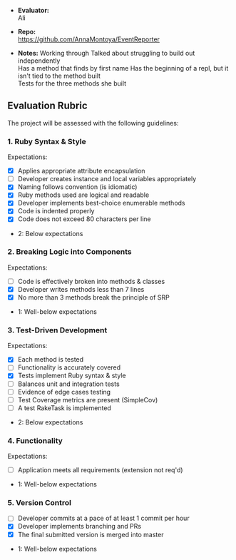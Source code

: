 * **Evaluator:**  
Ali  
* **Repo:**  
https://github.com/AnnaMontoya/EventReporter  

* **Notes:**
Working through
Talked about struggling to build out independently  
Has a method that finds by first name
Has the beginning of a repl, but it isn't tied to the method built  
Tests for the three methods she built

## Evaluation Rubric

The project will be assessed with the following guidelines:

### 1. Ruby Syntax & Style

Expectations:

- [x] Applies appropriate attribute encapsulation  
- [ ] Developer creates instance and local variables appropriately
- [x] Naming follows convention (is idiomatic)
- [x] Ruby methods used are logical and readable  
- [x] Developer implements best-choice enumerable methods
- [x] Code is indented properly
- [x] Code does not exceed 80 characters per line  

* 2: Below expectations

### 2. Breaking Logic into Components

Expectations:

- [ ] Code is effectively broken into methods & classes
- [x] Developer writes methods less than 7 lines
- [x] No more than 3 methods break the principle of SRP

* 1: Well-below expectations

### 3. Test-Driven Development

Expectations:

- [x] Each method is tested  
- [ ] Functionality is accurately covered
- [x] Tests implement Ruby syntax & style   
- [ ] Balances unit and integration tests
- [ ] Evidence of edge cases testing
- [ ] Test Coverage metrics are present (SimpleCov)
- [ ] A test RakeTask is implemented

* 2: Below expectations

### 4. Functionality

Expectations:

- [ ] Application meets all requirements (extension not req'd)

* 1: Well-below expectations

### 5. Version Control

- [ ] Developer commits at a pace of at least 1 commit per hour
- [x] Developer implements branching and PRs
- [x] The final submitted version is merged into master

* 1: Well-below expectations
